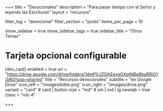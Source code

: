 +++
title = "Devocionales"
description = "Para pasar tiempo con el Señor y leyendo las Escrituras"
layout = "recursos"

filter_tag = "devocional"
filter_section = "posts"
items_per_page = 10

show_sidebar = true
show_sidebar_tags = true
sidebar_title = "Otros Temas"

# Tarjeta opcional configurable
[dev_card]
enabled   = true
url       = "https://drive.google.com/drive/folders/1dmPXJZGihEexgGXptNBp8baRRiG1i3AG?usp=sharing"
title     = "Recursos devocionales"
subtitle  = "en Google Drive"
icon_left = "/images/bible.png"
icon_right = "/images/drive.png"
variant   = "card"    # card | button
size      = "md"      # sm | md | lg
newtab    = true
class     = "mb-4"

+++


